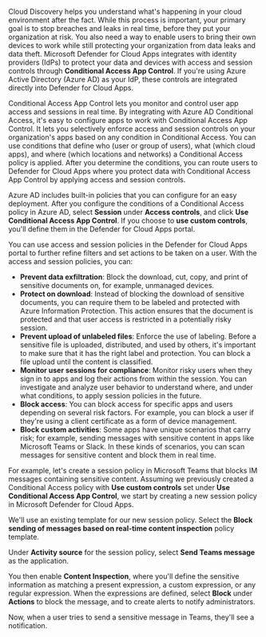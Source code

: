 Cloud Discovery helps you understand what's happening in your cloud environment after the fact. While this process is important, your primary goal is to stop breaches and leaks in real time, before they put your organization at risk. You also need a way to enable users to bring their own devices to work while still protecting your organization from data leaks and data theft. Microsoft Defender for Cloud Apps integrates with identity providers (IdPs) to protect your data and devices with access and session controls through **Conditional Access App Control**. If you're using Azure Active Directory (Azure AD) as your IdP, these controls are integrated directly into Defender for Cloud Apps.

Conditional Access App Control lets you monitor and control user app access and sessions in real time. By integrating with Azure AD Conditional Access, it's easy to configure apps to work with Conditional Access App Control. It lets you selectively enforce access and session controls on your organization's apps based on any condition in Conditional Access. You can use conditions that define who (user or group of users), what (which cloud apps), and where (which locations and networks) a Conditional Access policy is applied. After you determine the conditions, you can route users to Defender for Cloud Apps where you protect data with Conditional Access App Control by applying access and session controls.

Azure AD includes built-in policies that you can configure for an easy deployment. After you configure the conditions of a Conditional Access policy in Azure AD, select **Session** under **Access controls**, and click **Use Conditional Access App Control**. If you choose to **use custom controls**, you'll define them in the Defender for Cloud Apps portal.

You can use access and session policies in the Defender for Cloud Apps portal to further refine filters and set actions to be taken on a user. With the access and session policies, you can:

- **Prevent data exfiltration**: Block the download, cut, copy, and print of sensitive documents on, for example, unmanaged devices.
- **Protect on download**: Instead of blocking the download of sensitive documents, you can require them to be labeled and protected with Azure Information Protection. This action ensures that the document is protected and that user access is restricted in a potentially risky session.
- **Prevent upload of unlabeled files**: Enforce the use of labeling. Before a sensitive file is uploaded, distributed, and used by others, it's important to make sure that it has the right label and protection. You can block a file upload until the content is classified.
- **Monitor user sessions for compliance**: Monitor risky users when they sign in to apps and log their actions from within the session. You can investigate and analyze user behavior to understand where, and under what conditions, to apply session policies in the future.
- **Block access**: You can block access for specific apps and users depending on several risk factors. For example, you can block a user if they're using a client certificate as a form of device management.
- **Block custom activities**: Some apps have unique scenarios that carry risk; for example, sending messages with sensitive content in apps like Microsoft Teams or Slack. In these kinds of scenarios, you can scan messages for sensitive content and block them in real time.

For example, let's create a session policy in Microsoft Teams that blocks IM messages containing sensitive content. Assuming we previously created a Conditional Access policy with **Use custom controls** set under **Use Conditional Access App Control**, we start by creating a new session policy in Microsoft Defender for Cloud Apps.

We'll use an existing template for our new session policy. Select the **Block sending of messages based on real-time content inspection** policy template.

Under **Activity source** for the session policy, select **Send Teams message** as the application.

You then enable **Content Inspection**, where you'll define the sensitive information as matching a present expression, a custom expression, or any regular expression. When the expressions are defined, select **Block** under **Actions** to block the message, and to create alerts to notify administrators.

Now, when a user tries to send a sensitive message in Teams, they'll see a notification.
